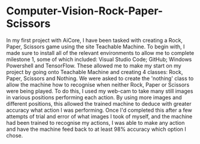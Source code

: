 # Computer-Vision-Rock-Paper-Scissors
In my first project with AiCore, I have been tasked with creating a Rock, Paper, Scissors game using the site Teachable Machine. To begin with, I made sure to install all of the relevant environments to allow me to complete milestone 1, some of which included: Visual Studio Code; GitHub; Windows Powershell and TensorFlow. These allowed me to make my start on my project by going onto Teachable Machine and creating 4 classes: Rock, Paper, Scissors and Nothing. We were asked to create the 'nothing' class to allow the machine how to recognise when neither Rock, Paper or Scissors were being played. To do this, I used my web-cam to take many still images in various positions performing each action. By using more images and different positions, this allowed the trained machine to deduce with greater accuracy what action I was performing. Once I'd completed this after a few attempts of trial and error of what images I took of myself, and the machine had been trained to recognise my actions, I was able to make any action and have the machine feed back to at least 98% accuracy which option I chose.
